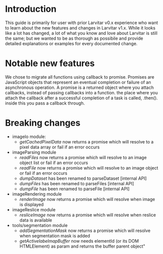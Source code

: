 # Introduction

This guide is primarily for user with prior Larvitar v0.x experience who want to learn about the new features and changes in Larvitar v1.x. While it looks like a lot has changed, a lot of what you know and love about Larvitar is still the same; but we wanted to be as thorough as possibile and provide detailed explanations or examples for every documented change.

# Notable new features

We chose to migrate all functions using callback to promise. Promises are JavaScript objects that represent an eventual completion or failure of an asynchronous operation. A promise is a returned object where you attach callbacks, instead of passing callbacks into a function. the place where you attach the callback after a successful completion of a task is called, .then(). inside this you pass a callback through.

# Breaking changes

- imageIo module:
  -  *getCachedPixelData* now returns a promise which will resolve to a pixel data array or fail if an error occurs
- imageParsing module
  - *readFiles* now returns a promise which will resolve to an image object list or fail if an error occurs
  - *readFile* now returns a promise which will resolve to an image object or fail if an error occurs
  - *dumpDataset* has been renamed to parseDataset [internal API]
  - *dumpFiles* has been renamed to parseFiles [internal API]
  - *dumpFile* has been renamed to parseFile [internal API]
-  imageRendering module
   -  *renderImage* now returns a promise which will resolve when image is displayed
-  imageReslice module
   -  *resliceImage* now returns a promise which will resolve when reslice data is available
-  tools/segmentation module
   -  *addSegmentationMask* now returns a promise which will resolve when segmentation mask is added
   -  *getActivelabelmapBuffer* now needs elementId (or its DOM HTMLElement) as param and returns the buffer parent object"
